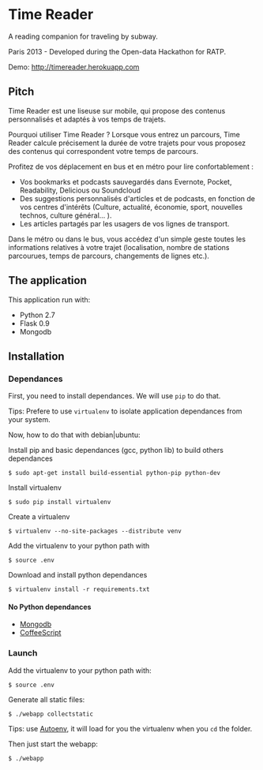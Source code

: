Time Reader
===========

A reading companion for traveling by subway. 

Paris 2013 - Developed during the Open-data Hackathon for RATP. 

Demo: http://timereader.herokuapp.com

## Pitch

Time Reader est une liseuse sur mobile, qui propose des contenus personnalisés et adaptés à vos temps de trajets. 

Pourquoi utiliser Time Reader ? Lorsque vous entrez un parcours, Time Reader calcule précisement la durée de votre trajets pour vous proposez des contenus qui correspondent votre temps de parcours. 

Profitez de vos déplacement en bus et en métro pour lire confortablement  : 

   * Vos bookmarks et podcasts sauvegardés dans Evernote, Pocket, Readability, Delicious ou Soundcloud
   * Des suggestions personnalisés d'articles et de podcasts, en fonction de vos centres d'intérêts (Culture, actualité, économie, sport, nouvelles technos, culture général... ).
   * Les articles partagés par les usagers de vos lignes de transport.

Dans le métro ou dans le bus, vous accédez d'un simple geste toutes les informations relatives à votre trajet (localisation, nombre de stations parcourues, temps de parcours, changements de lignes etc.). 

## The application

This application run with:
* Python 2.7
* Flask 0.9
* Mongodb

## Installation

### Dependances

First, you need to install dependances. We will use `pip` to do that.

Tips: Prefere to use `virtualenv` to isolate application dependances from your system.

Now, how to do that with debian|ubuntu:

Install pip and basic dependances (gcc, python lib) to build others dependances

	$ sudo apt-get install build-essential python-pip python-dev

Install virtualenv

	$ sudo pip install virtualenv

Create a virtualenv

	$ virtualenv --no-site-packages --distribute venv

Add the virtualenv to your python path with
	
	$ source .env

Download and install python dependances

	$ virtualenv install -r requirements.txt

#### No Python dependances

* [Mongodb](http://www.mongodb.org/)
* [CoffeeScript](http://coffeescript.org/)

### Launch

Add the virtualenv to your python path with:
	
	$ source .env

Generate all static files:

	$ ./webapp collectstatic

Tips: use [Autoenv](https://github.com/kennethreitz/autoenv/), it will load for you the virtualenv when you `cd` the folder.

Then just start the webapp:
	
	$ ./webapp

